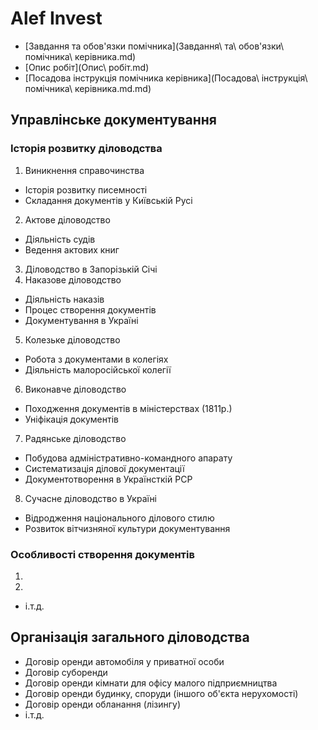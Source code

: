 # Alef Invest
- [Завдання та обов'язки помічника](Завдання\ та\ обов\'язки\ помічника\ керівника.md)
- [Опис робіт](Опис\ робіт.md)
- [Посадова інструкція помічника керівника](Посадова\ інструкція\ помічника\ керівника.md.md)
## Управлінське документування
### Історія розвитку діловодства
1. Виникнення справочинства
  - Історія розвитку писемності
  - Складання документів у Київській Русі
2. Актове діловодство
  - Діяльність судів
  - Ведення актових книг
3. Діловодство в Запорізькій Січі
4. Наказове діловодство
  - Діяльність наказів
  - Процес створення документів
  - Документування в Україні
5. Колезьке діловодство
  - Робота з документами в колегіях
  - Діяльність малоросійської колегії
6. Виконавче діловодство
  - Походження документів в міністерствах (1811р.)
  - Уніфікація документів
7. Радянське діловодство
  - Побудова адміністративно-командного апарату
  - Систематизація ділової документації
  - Документотворення в Українсткій РСР
8. Сучасне діловодство в Україні
  - Відродження національного ділового стилю
  - Розвиток вітчизняної культури документування
###  Особливості створення документів
1. 
2. 
- і.т.д.
## Організація загального діловодства
- Договір оренди автомобіля у приватної особи
- Договір суборенди
- Договір оренди кімнати для офісу малого підприємництва
- Договір оренди будинку, споруди (іншого об'єкта нерухомості)
- Договір оренди обланання (лізингу)
- і.т.д. 